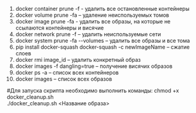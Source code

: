 1.	docker container prune -f - удалить все остановленные контейнеры
2.	docker volume prune -fa – удаление неиспользуемых томов
3.	docker image prune -fa - удалить все образы, на которые не ссылаются контейнеры и висячие
4.	docker network prune -f – удалить неиспользуемые сети
5.	docker system prune -fa --volumes – удалить все образы и все тома
6.	pip install docker-squash
	docker-squash -с newImageName – сжатие слоев
7.	docker rmi image_id – удалить конкретный образ
8.	docker images -f dangling=true – получение висячих образов
9.	docker ps -a – список всех контейнеров
10.	docker images – список всех образов

#Для запуска скрипта необходимо выполнить команды:
chmod +x docker_cleanup.sh   
./docker_cleanup.sh <Название образа>
